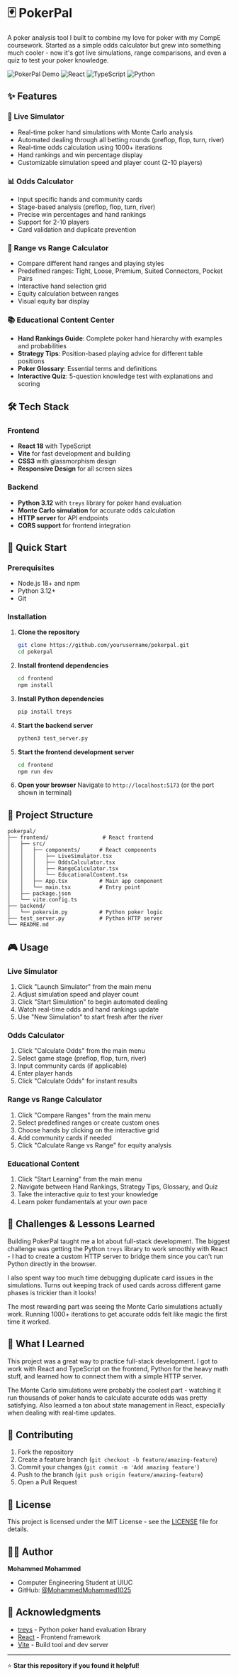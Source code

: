 # 🃏 PokerPal

A poker analysis tool I built to combine my love for poker with my CompE coursework. Started as a simple odds calculator but grew into something much cooler - now it's got live simulations, range comparisons, and even a quiz to test your poker knowledge.

![PokerPal Demo](https://img.shields.io/badge/Status-Live-brightgreen)
![React](https://img.shields.io/badge/React-18.0-blue)
![TypeScript](https://img.shields.io/badge/TypeScript-5.0-blue)
![Python](https://img.shields.io/badge/Python-3.12-yellow)

## ✨ Features

### 🎲 Live Simulator
- Real-time poker hand simulations with Monte Carlo analysis
- Automated dealing through all betting rounds (preflop, flop, turn, river)
- Real-time odds calculation using 1000+ iterations
- Hand rankings and win percentage display
- Customizable simulation speed and player count (2-10 players)

### 📊 Odds Calculator
- Input specific hands and community cards
- Stage-based analysis (preflop, flop, turn, river)
- Precise win percentages and hand rankings
- Support for 2-10 players
- Card validation and duplicate prevention

### 🎯 Range vs Range Calculator
- Compare different hand ranges and playing styles
- Predefined ranges: Tight, Loose, Premium, Suited Connectors, Pocket Pairs
- Interactive hand selection grid
- Equity calculation between ranges
- Visual equity bar display

### 📚 Educational Content Center
- **Hand Rankings Guide**: Complete poker hand hierarchy with examples and probabilities
- **Strategy Tips**: Position-based playing advice for different table positions
- **Poker Glossary**: Essential terms and definitions
- **Interactive Quiz**: 5-question knowledge test with explanations and scoring

## 🛠️ Tech Stack

### Frontend
- **React 18** with TypeScript
- **Vite** for fast development and building
- **CSS3** with glassmorphism design
- **Responsive Design** for all screen sizes

### Backend
- **Python 3.12** with `treys` library for poker hand evaluation
- **Monte Carlo simulation** for accurate odds calculation
- **HTTP server** for API endpoints
- **CORS support** for frontend integration

## 🚀 Quick Start

### Prerequisites
- Node.js 18+ and npm
- Python 3.12+
- Git

### Installation

1. **Clone the repository**
   ```bash
   git clone https://github.com/yourusername/pokerpal.git
   cd pokerpal
   ```

2. **Install frontend dependencies**
   ```bash
   cd frontend
   npm install
   ```

3. **Install Python dependencies**
   ```bash
   pip install treys
   ```

4. **Start the backend server**
   ```bash
   python3 test_server.py
   ```

5. **Start the frontend development server**
   ```bash
   cd frontend
   npm run dev
   ```

6. **Open your browser**
   Navigate to `http://localhost:5173` (or the port shown in terminal)

## 📁 Project Structure

```
pokerpal/
├── frontend/                 # React frontend
│   ├── src/
│   │   ├── components/      # React components
│   │   │   ├── LiveSimulator.tsx
│   │   │   ├── OddsCalculator.tsx
│   │   │   ├── RangeCalculator.tsx
│   │   │   └── EducationalContent.tsx
│   │   ├── App.tsx          # Main app component
│   │   └── main.tsx         # Entry point
│   ├── package.json
│   └── vite.config.ts
├── backend/
│   └── pokersim.py          # Python poker logic
├── test_server.py           # Python HTTP server
└── README.md
```

## 🎮 Usage

### Live Simulator
1. Click "Launch Simulator" from the main menu
2. Adjust simulation speed and player count
3. Click "Start Simulation" to begin automated dealing
4. Watch real-time odds and hand rankings update
5. Use "New Simulation" to start fresh after the river

### Odds Calculator
1. Click "Calculate Odds" from the main menu
2. Select game stage (preflop, flop, turn, river)
3. Input community cards (if applicable)
4. Enter player hands
5. Click "Calculate Odds" for instant results

### Range vs Range Calculator
1. Click "Compare Ranges" from the main menu
2. Select predefined ranges or create custom ones
3. Choose hands by clicking on the interactive grid
4. Add community cards if needed
5. Click "Calculate Range vs Range" for equity analysis

### Educational Content
1. Click "Start Learning" from the main menu
2. Navigate between Hand Rankings, Strategy Tips, Glossary, and Quiz
3. Take the interactive quiz to test your knowledge
4. Learn poker fundamentals at your own pace

## 🚧 Challenges & Lessons Learned

Building PokerPal taught me a lot about full-stack development. The biggest challenge was getting the Python `treys` library to work smoothly with React - I had to create a custom HTTP server to bridge them since you can't run Python directly in the browser.

I also spent way too much time debugging duplicate card issues in the simulations. Turns out keeping track of used cards across different game phases is trickier than it looks!

The most rewarding part was seeing the Monte Carlo simulations actually work. Running 1000+ iterations to get accurate odds felt like magic the first time it worked.

## 🎯 What I Learned

This project was a great way to practice full-stack development. I got to work with React and TypeScript on the frontend, Python for the heavy math stuff, and learned how to connect them with a simple HTTP server.

The Monte Carlo simulations were probably the coolest part - watching it run thousands of poker hands to calculate accurate odds was pretty satisfying. Also learned a ton about state management in React, especially when dealing with real-time updates.

## 🤝 Contributing

1. Fork the repository
2. Create a feature branch (`git checkout -b feature/amazing-feature`)
3. Commit your changes (`git commit -m 'Add amazing feature'`)
4. Push to the branch (`git push origin feature/amazing-feature`)
5. Open a Pull Request

## 📝 License

This project is licensed under the MIT License - see the [LICENSE](LICENSE) file for details.

## 👨‍💻 Author

**Mohammed Mohammed**
- Computer Engineering Student at UIUC
- GitHub: [@MohammedMohammed1025](https://github.com/MohammedMohammed1025)

## 🙏 Acknowledgments

- [treys](https://github.com/ihendley/treys) - Python poker hand evaluation library
- [React](https://reactjs.org/) - Frontend framework
- [Vite](https://vitejs.dev/) - Build tool and dev server

---

⭐ **Star this repository if you found it helpful!**
